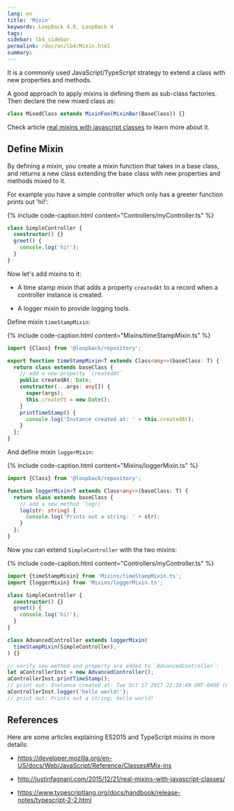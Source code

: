 ```yaml
---
lang: en
title: 'Mixin'
keywords: LoopBack 4.0, LoopBack 4
tags:
sidebar: lb4_sidebar
permalink: /doc/en/lb4/Mixin.html
summary:
---
```


It is a commonly used JavaScript/TypeScript strategy to extend a class with new
properties and methods.

A good approach to apply mixins is defining them as sub-class factories. Then
declare the new mixed class as:

```js
class MixedClass extends MixinFoo(MixinBar(BaseClass)) {}
```

Check article
[real mixins with javascript classes](http://justinfagnani.com/2015/12/21/real-mixins-with-javascript-classes/)
to learn more about it.

## Define Mixin

By defining a mixin, you create a mixin function that takes in a base class, and
returns a new class extending the base class with new properties and methods
mixed to it.

For example you have a simple controller which only has a greeter function
prints out 'hi!':

{% include code-caption.html content="Controllers/myController.ts" %}

```ts
class SimpleController {
  constructor() {}
  greet() {
    console.log('hi!');
  }
}
```

Now let's add mixins to it:

* A time stamp mixin that adds a property `createdAt` to a record when a
  controller instance is created.

* A logger mixin to provide logging tools.

Define mixin `timeStampMixin`:

{% include code-caption.html content="Mixins/timeStampMixin.ts" %}

```ts
import {Class} from '@loopback/repository';

export function timeStampMixin<T extends Class<any>>(baseClass: T) {
  return class extends baseClass {
    // add a new property `createdAt`
    public createdAt: Date;
    constructor(...args: any[]) {
      super(args);
      this.createTS = new Date();
    }
    printTimeStamp() {
      console.log('Instance created at: ' + this.createdAt);
    }
  };
}
```

And define mixin `loggerMixin`:

{% include code-caption.html content="Mixins/loggerMixin.ts" %}

```ts
import {Class} from '@loopback/repository';

function loggerMixin<T extends Class<any>>(baseClass: T) {
  return class extends baseClass {
    // add a new method `log()`
    log(str: string) {
      console.log('Prints out a string: ' + str);
    }
  };
}
```

Now you can extend `SimpleController` with the two mixins:

{% include code-caption.html content="Controllers/myController.ts" %}

```ts
import {timeStampMixin} from 'Mixins/timeStampMixin.ts';
import {loggerMixin} from 'Mixins/loggerMixin.ts';

class SimpleController {
  constructor() {}
  greet() {
    console.log('hi!');
  }
}

class AdvancedController extends loggerMixin(
  timeStampMixin(SimpleController),
) {}

// verify new method and property are added to `AdvancedController`:
let aControllerInst = new AdvancedController();
aControllerInst.printTimeStamp();
// print out: Instance created at: Tue Oct 17 2017 22:28:49 GMT-0400 (EDT)
aControllerInst.logger('hello world!');
// print out: Prints out a string: hello world!
```

## References

Here are some articles explaining ES2015 and TypeScript mixins in more details:

* https://developer.mozilla.org/en-US/docs/Web/JavaScript/Reference/Classes#Mix-ins

* http://justinfagnani.com/2015/12/21/real-mixins-with-javascript-classes/

* https://www.typescriptlang.org/docs/handbook/release-notes/typescript-2-2.html
